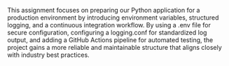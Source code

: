 This assignment focuses on preparing our Python application for a production environment by introducing environment variables, structured logging, and a continuous integration workflow. By using a .env file for secure configuration, configuring a logging.conf for standardized log output, and adding a GitHub Actions pipeline for automated testing, the project gains a more reliable and maintainable structure that aligns closely with industry best practices.
